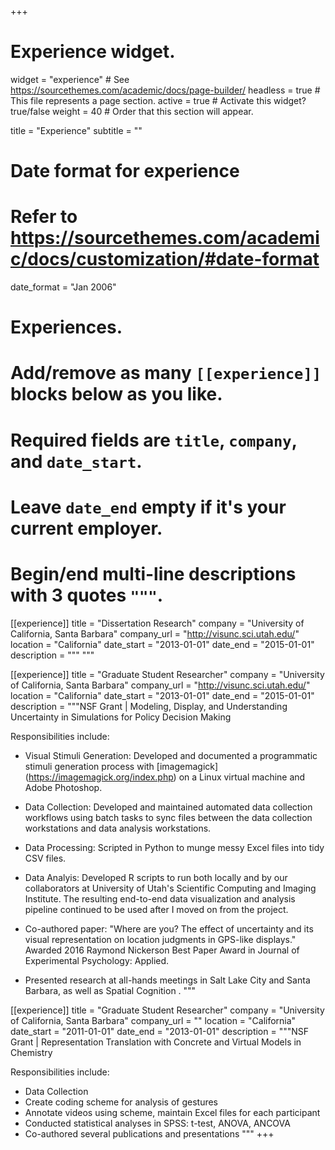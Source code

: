 +++
# Experience widget.
widget = "experience"  # See https://sourcethemes.com/academic/docs/page-builder/
headless = true  # This file represents a page section.
active = true  # Activate this widget? true/false
weight = 40  # Order that this section will appear.

title = "Experience"
subtitle = ""

# Date format for experience
#   Refer to https://sourcethemes.com/academic/docs/customization/#date-format
date_format = "Jan 2006"

# Experiences.
#   Add/remove as many `[[experience]]` blocks below as you like.
#   Required fields are `title`, `company`, and `date_start`.
#   Leave `date_end` empty if it's your current employer.
#   Begin/end multi-line descriptions with 3 quotes `"""`.

[[experience]]
  title = "Dissertation Research"
  company = "University of California, Santa Barbara"
  company_url = "http://visunc.sci.utah.edu/"
  location = "California"
  date_start = "2013-01-01"
  date_end = "2015-01-01"
  description = """
  """

[[experience]]
  title = "Graduate Student Researcher"
  company = "University of California, Santa Barbara"
  company_url = "http://visunc.sci.utah.edu/"
  location = "California"
  date_start = "2013-01-01"
  date_end = "2015-01-01"
  description = """NSF Grant | Modeling, Display, and Understanding Uncertainty in Simulations for Policy Decision Making
  
  Responsibilities include:
  
* Visual Stimuli Generation: Developed and documented a programmatic stimuli generation process with [imagemagick] (https://imagemagick.org/index.php) on a Linux virtual machine and Adobe Photoshop.
    
* Data Collection: Developed and maintained automated data collection workflows using batch tasks to sync files between the data collection workstations and data analysis workstations.
    
* Data Processing: Scripted in Python to munge messy Excel files into tidy CSV files.
   
* Data Analyis: Developed R scripts to run both locally and by our collaborators at University of Utah's Scientific Computing and Imaging Institute. The resulting end-to-end data visualization and analysis pipeline continued to be used after I moved on from the project.

* Co-authored paper: "Where are you? The effect of uncertainty and its visual representation on location judgments in GPS-like displays." Awarded 2016 Raymond Nickerson Best Paper Award in Journal of Experimental Psychology: Applied.
  
  
* Presented research at all-hands meetings in Salt Lake City and Santa Barbara, as well as Spatial Cognition .
  """

[[experience]]
  title = "Graduate Student Researcher"
  company = "University of California, Santa Barbara"
  company_url = ""
  location = "California"
  date_start = "2011-01-01"
  date_end = "2013-01-01"
  description = """NSF Grant | Representation Translation with Concrete and Virtual Models in Chemistry
  
  Responsibilities include:
  
  * Data Collection
  * Create coding scheme for analysis of gestures
  * Annotate videos using scheme, maintain Excel files for each participant
  * Conducted statistical analyses in SPSS: t-test, ANOVA, ANCOVA
  * Co-authored several publications and presentations
  """
+++
